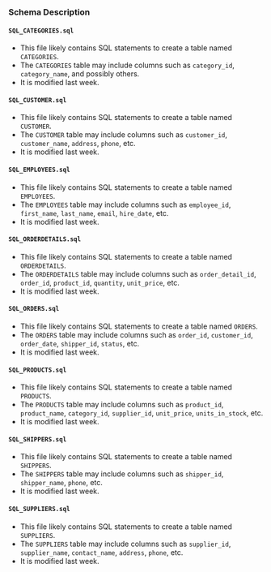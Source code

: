
### Schema Description

#### `SQL_CATEGORIES.sql`
- This file likely contains SQL statements to create a table named `CATEGORIES`. 
- The `CATEGORIES` table may include columns such as `category_id`, `category_name`, and possibly others.
- It is modified last week.

#### `SQL_CUSTOMER.sql`
- This file likely contains SQL statements to create a table named `CUSTOMER`.
- The `CUSTOMER` table may include columns such as `customer_id`, `customer_name`, `address`, `phone`, etc.
- It is modified last week.

#### `SQL_EMPLOYEES.sql`
- This file likely contains SQL statements to create a table named `EMPLOYEES`.
- The `EMPLOYEES` table may include columns such as `employee_id`, `first_name`, `last_name`, `email`, `hire_date`, etc.
- It is modified last week.

#### `SQL_ORDERDETAILS.sql`
- This file likely contains SQL statements to create a table named `ORDERDETAILS`.
- The `ORDERDETAILS` table may include columns such as `order_detail_id`, `order_id`, `product_id`, `quantity`, `unit_price`, etc.
- It is modified last week.

#### `SQL_ORDERS.sql`
- This file likely contains SQL statements to create a table named `ORDERS`.
- The `ORDERS` table may include columns such as `order_id`, `customer_id`, `order_date`, `shipper_id`, `status`, etc.
- It is modified last week.

#### `SQL_PRODUCTS.sql`
- This file likely contains SQL statements to create a table named `PRODUCTS`.
- The `PRODUCTS` table may include columns such as `product_id`, `product_name`, `category_id`, `supplier_id`, `unit_price`, `units_in_stock`, etc.
- It is modified last week.

#### `SQL_SHIPPERS.sql`
- This file likely contains SQL statements to create a table named `SHIPPERS`.
- The `SHIPPERS` table may include columns such as `shipper_id`, `shipper_name`, `phone`, etc.
- It is modified last week.

#### `SQL_SUPPLIERS.sql`
- This file likely contains SQL statements to create a table named `SUPPLIERS`.
- The `SUPPLIERS` table may include columns such as `supplier_id`, `supplier_name`, `contact_name`, `address`, `phone`, etc.
- It is modified last week.

